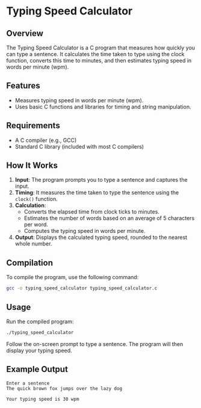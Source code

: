 # Typing Speed Calculator

## Overview

The Typing Speed Calculator is a C program that measures how quickly you can type a sentence. It calculates the time taken to type using the clock function, converts this time to minutes, and then estimates typing speed in words per minute (wpm).

## Features

- Measures typing speed in words per minute (wpm).
- Uses basic C functions and libraries for timing and string manipulation.

## Requirements

- A C compiler (e.g., GCC)
- Standard C library (included with most C compilers)

## How It Works

1. **Input**: The program prompts you to type a sentence and captures the input.
2. **Timing**: It measures the time taken to type the sentence using the `clock()` function.
3. **Calculation**: 
   - Converts the elapsed time from clock ticks to minutes.
   - Estimates the number of words based on an average of 5 characters per word.
   - Computes the typing speed in words per minute.
4. **Output**: Displays the calculated typing speed, rounded to the nearest whole number.

## Compilation

To compile the program, use the following command:

```bash
gcc -o typing_speed_calculator typing_speed_calculator.c
```

## Usage

Run the compiled program:

```bash
./typing_speed_calculator
```

Follow the on-screen prompt to type a sentence. The program will then display your typing speed.

## Example Output
```
Enter a sentence
The quick brown fox jumps over the lazy dog

Your typing speed is 30 wpm
```
